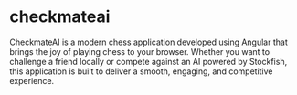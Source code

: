 # checkmateai
CheckmateAI is a modern chess application developed using Angular that brings the joy of playing chess to your browser. Whether you want to challenge a friend locally or compete against an AI powered by Stockfish, this application is built to deliver a smooth, engaging, and competitive experience.
